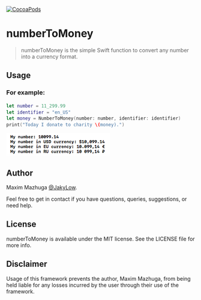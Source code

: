 
[![CocoaPods](https://img.shields.io/cocoapods/p/AFNetworking.svg?style=plastic)](https://github.com/JakyLow/numberToMoney)

# numberToMoney
> numberToMoney is the simple Swift function to convert any number into a currency format.

## Usage

### For example:

```swift
let number = 11_299.99
let identifier = "en_US"
let money = NumberToMoney(number: number, identifier: identifier)
print("Today I donate to charity \(money).")
```

![](https://github.com/JakyLow/numberToMoney/blob/master/example.png?raw=true)


## Author
Maxim Mazhuga [@JakyLow](https://www.facebook.com/maxim.mazhuga). 

Feel free to get in contact if you have questions, queries, suggestions, or need help.

## License

numberToMoney is available under the MIT license. See the LICENSE file for more info.

## Disclaimer

Usage of this framework prevents the author, Maxim Mazhuga, from being held liable for any losses incurred by the user through their use of the framework.
